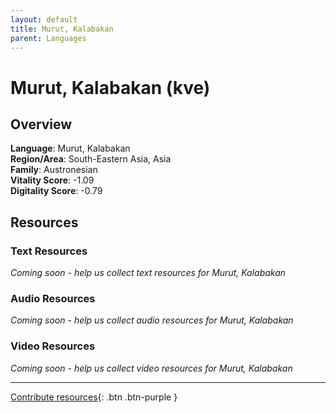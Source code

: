 ```yaml
---
layout: default
title: Murut, Kalabakan
parent: Languages
---
```


# Murut, Kalabakan (kve)

## Overview

**Language**: Murut, Kalabakan  
**Region/Area**: South-Eastern Asia, Asia  
**Family**: Austronesian  
**Vitality Score**: -1.09  
**Digitality Score**: -0.79  

## Resources

### Text Resources
*Coming soon - help us collect text resources for Murut, Kalabakan*

### Audio Resources
*Coming soon - help us collect audio resources for Murut, Kalabakan*

### Video Resources
*Coming soon - help us collect video resources for Murut, Kalabakan*

---

[Contribute resources](https://fairtrain.github.io/){: .btn .btn-purple }
